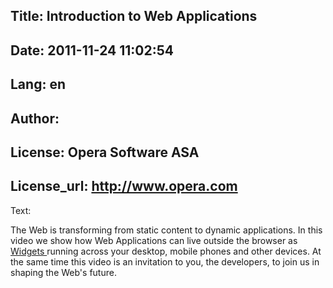 Title: Introduction to Web Applications
----
Date: 2011-11-24 11:02:54
----
Lang: en
----
Author: 
----
License: Opera Software ASA
----
License_url: http://www.opera.com
----
Text:

<p>
The Web is transforming from static content to dynamic applications. In this video we show how Web Applications can live outside the browser as
<a href="http://my.opera.com/community/customize/widgets/">
 Widgets
</a>
running across your desktop, mobile phones and other devices. At the same time this video is an invitation to you, the developers, to join us in shaping the Web&#39;s future.
</p>

